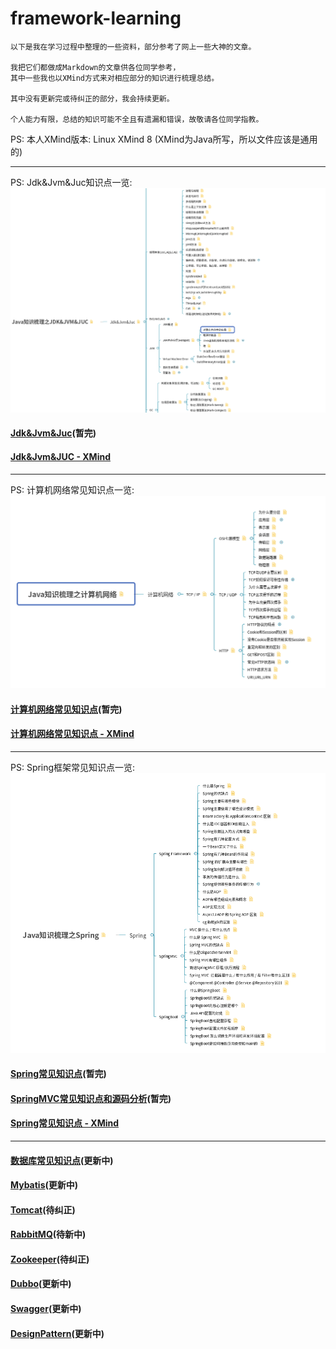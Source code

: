 # framework-learning

```text
以下是我在学习过程中整理的一些资料，部分参考了网上一些大神的文章。

我把它们都做成Markdown的文章供各位同学参考，
其中一些我也以XMind方式来对相应部分的知识进行梳理总结。

其中没有更新完或待纠正的部分，我会持续更新。

个人能力有限，总结的知识可能不全且有遗漏和错误，故敬请各位同学指教。
```
PS: 本人XMind版本: Linux XMind 8 (XMind为Java所写，所以文件应该是通用的)

---

PS: Jdk&Jvm&Juc知识点一览:
![Java知识梳理之JDK&JVM&JUC截图](img/Java知识梳理之JDK&JVM&JUC截图.png)

#### [Jdk&Jvm&Juc](https://github.com/guang19/framework-learning/blob/master/jdk_jvm_juc-learning/Jdk&Jvm&Juc.md)(暂完)

#### [Jdk&Jvm&JUC - XMind](https://github.com/guang19/framework-learning/blob/master/xmind_file/Java知识梳理之JDK&JVM&JUC.xmind)

---
PS: 计算机网络常见知识点一览:
![Java知识梳理之计算机网络](img/Java知识梳理之计算机网络截图.png)
#### [计算机网络常见知识点](https://github.com/guang19/framework-learning/blob/master/computer-network/Computer-Network.md)(暂完)

#### [计算机网络常见知识点 - XMind](https://github.com/guang19/framework-learning/blob/master/xmind_file/Java知识梳理之计算机网络.xmind)

---
PS: Spring框架常见知识点一览:
![Java知识梳理之Spring](img/Java知识梳理之Spring截图.png)
#### [Spring常见知识点](https://github.com/guang19/framework-learning/blob/master/spring-learning/Spring.md)(暂完)

#### [SpringMVC常见知识点和源码分析](https://github.com/guang19/framework-learning/blob/master/springmvc-learning/SpringMVC.md)(暂完)

#### [Spring常见知识点 - XMind](https://github.com/guang19/framework-learning/blob/master/xmind_file/Java知识梳理之Spring.xmind)

---

#### [数据库常见知识点](https://github.com/guang19/framework-learning/blob/master/database-learning/database-learning)(更新中)

#### [Mybatis](https://github.com/guang19/framework-learning/blob/master/mybatis-learning/Mybatis.md)(更新中)

#### [Tomcat](https://github.com/guang19/framework-learning/blob/master/tomcat-9.0.30-source/Tomcat.md)(待纠正)

#### [RabbitMQ](https://github.com/guang19/framework-learning/blob/master/rabbitmq-learning/RabbitMQ.md)(待新中)

#### [Zookeeper](https://github.com/guang19/framework-learning/blob/master/zookeeper-learning/Zookeeper.md)(待纠正)

#### [Dubbo](https://github.com/guang19/framework-learning/blob/master/dubbo-learning/Dubbo.md)(更新中)

#### [Swagger](https://github.com/guang19/framework-learning/blob/master/swagger-learning/Swagger.md)(更新中)

#### [DesignPattern](https://github.com/guang19/framework-learning/blob/master/design-pattern/DesignPattern.md)(更新中)